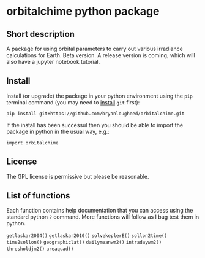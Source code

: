 # orbitalchime python package

## Short description
A package for using orbital parameters to carry out various irradiance calculations for Earth. Beta version. A release version is coming, which will also have a jupyter notebook tutorial.

## Install
Install (or upgrade) the package in your python environment using the `pip` terminal command (you may need to [install](https://github.com/git-guides/install-git) `git` first):

`pip install git+https://github.com/bryanlougheed/orbitalchime.git`

If the install has been successul then you should be able to import the package in python in the usual way, e.g.:

`import orbitalchime`

## License
The GPL license is permissive but please be reasonable.

## List of functions
Each function contains help documentation that you can access using the standard python `?` command. More functions will follow as I bug test them in python.

`getlaskar2004()`
`getlaskar2010()`
`solvekeplerE()`
`sollon2time()`
`time2sollon()`
`geographiclat()`
`dailymeanwm2()`
`intradaywm2()`
`thresholdjm2()`
`areaquad()`
